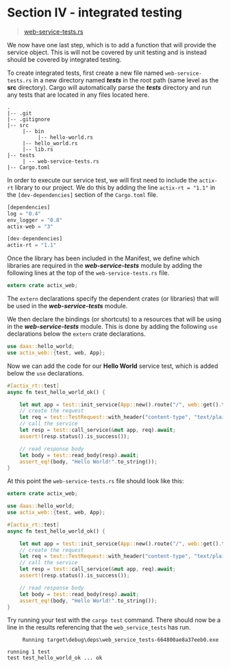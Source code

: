 # Section IV - integrated testing

> [web-service-tests.rs](https://github.com/dsietz/daas-workshop/blob/master/rust-daas/tests/web-service-tests.rs)

We now have one last step, which is to add a function that will provide the service object. This is will not be covered by unit testing and is instead should be covered by integrated testing.

To create integrated tests, first create a new file named `web-service-tests.rs` in a new directory named _**tests**_ in the root path \(same level as the **src** directory\). Cargo will automatically parse the _**tests**_ directory and run any tests that are located in any files located here.

```text
.
|-- .git
|-- .gitignore
|-- src
     |-- bin
          |-- hello-world.rs
     |-- hello_world.rs
     |-- lib.rs
|-- tests
     | -- web-service-tests.rs
|-- Cargo.toml
```

In order to execute our service test, we will first need to include the `actix-rt` library to our project. We do this by adding the line `actix-rt = "1.1"` in the `[dev-dependencies]` section of the `Cargo.toml` file.

```rust
[dependencies]
log = "0.4"
env_logger = "0.8"
actix-web = "3"

[dev-dependencies]
actix-rt = "1.1"
```

Once the library has been included in the Manifest, we define which libraries are required in the _**web-service-tests**_ module by adding the following lines at the top of the `web-service-tests.rs` file.

```rust
extern crate actix_web;
```

The `extern` declarations specify the dependent crates \(or libraries\) that will be used in the _**web-service-tests**_ module.

We then declare the bindings \(or shortcuts\) to a resources that will be using in the _**web-service-tests**_ module. This is done by adding the following `use` declarations below the `extern` crate declarations.

```rust
use daas::hello_world;
use actix_web::{test, web, App};
```

Now we can add the code for our **Hello World** service test, which is added below the `use` declarations.

```rust
#[actix_rt::test]
async fn test_hello_world_ok() {

    let mut app = test::init_service(App::new().route("/", web::get().to(hello_world::index))).await;
    // create the request
    let req = test::TestRequest::with_header("content-type", "text/plain").to_request();
    // call the service
    let resp = test::call_service(&mut app, req).await;
    assert!(resp.status().is_success());

    // read response body
    let body = test::read_body(resp).await;
    assert_eq!(body, "Hello World!".to_string());
}
```

At this point the `web-service-tests.rs` file should look like this:

```rust
extern crate actix_web;

use daas::hello_world;
use actix_web::{test, web, App};

#[actix_rt::test]
async fn test_hello_world_ok() {

    let mut app = test::init_service(App::new().route("/", web::get().to(hello_world::index))).await;
    // create the request
    let req = test::TestRequest::with_header("content-type", "text/plain").to_request();
    // call the service
    let resp = test::call_service(&mut app, req).await;
    assert!(resp.status().is_success());

    // read response body
    let body = test::read_body(resp).await;
    assert_eq!(body, "Hello World!".to_string());
}
```

Try running your test with the `cargo test` command. There should now be a line in the results referencing that the `web_service_tests` has run.

```text
     Running target\debug\deps\web_service_tests-664800ae8a37eeb0.exe

running 1 test
test test_hello_world_ok ... ok
```

